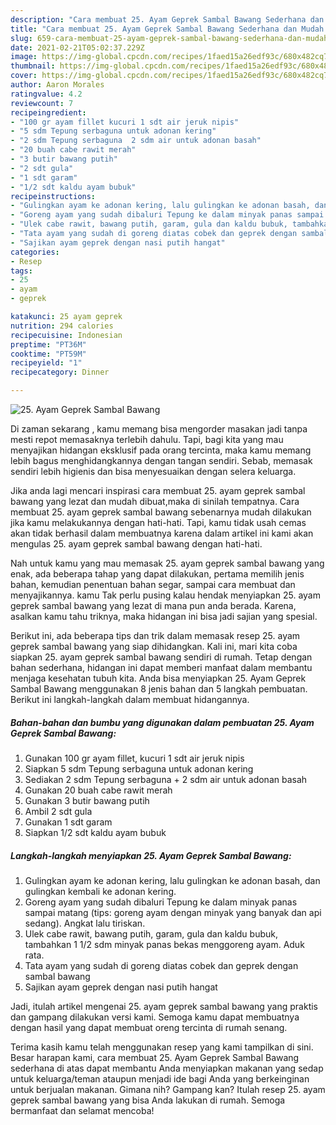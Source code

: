 ```yaml
---
description: "Cara membuat 25. Ayam Geprek Sambal Bawang Sederhana dan Mudah Dibuat"
title: "Cara membuat 25. Ayam Geprek Sambal Bawang Sederhana dan Mudah Dibuat"
slug: 659-cara-membuat-25-ayam-geprek-sambal-bawang-sederhana-dan-mudah-dibuat
date: 2021-02-21T05:02:37.229Z
image: https://img-global.cpcdn.com/recipes/1faed15a26edf93c/680x482cq70/25-ayam-geprek-sambal-bawang-foto-resep-utama.jpg
thumbnail: https://img-global.cpcdn.com/recipes/1faed15a26edf93c/680x482cq70/25-ayam-geprek-sambal-bawang-foto-resep-utama.jpg
cover: https://img-global.cpcdn.com/recipes/1faed15a26edf93c/680x482cq70/25-ayam-geprek-sambal-bawang-foto-resep-utama.jpg
author: Aaron Morales
ratingvalue: 4.2
reviewcount: 7
recipeingredient:
- "100 gr ayam fillet kucuri 1 sdt air jeruk nipis"
- "5 sdm Tepung serbaguna untuk adonan kering"
- "2 sdm Tepung serbaguna  2 sdm air untuk adonan basah"
- "20 buah cabe rawit merah"
- "3 butir bawang putih"
- "2 sdt gula"
- "1 sdt garam"
- "1/2 sdt kaldu ayam bubuk"
recipeinstructions:
- "Gulingkan ayam ke adonan kering, lalu gulingkan ke adonan basah, dan gulingkan kembali ke adonan kering."
- "Goreng ayam yang sudah dibaluri Tepung ke dalam minyak panas sampai matang (tips: goreng ayam dengan minyak yang banyak dan api sedang). Angkat lalu tiriskan."
- "Ulek cabe rawit, bawang putih, garam, gula dan kaldu bubuk, tambahkan 1 1/2 sdm minyak panas bekas menggoreng ayam. Aduk rata."
- "Tata ayam yang sudah di goreng diatas cobek dan geprek dengan sambal bawang"
- "Sajikan ayam geprek dengan nasi putih hangat"
categories:
- Resep
tags:
- 25
- ayam
- geprek

katakunci: 25 ayam geprek 
nutrition: 294 calories
recipecuisine: Indonesian
preptime: "PT36M"
cooktime: "PT59M"
recipeyield: "1"
recipecategory: Dinner

---
```



![25. Ayam Geprek Sambal Bawang](https://img-global.cpcdn.com/recipes/1faed15a26edf93c/680x482cq70/25-ayam-geprek-sambal-bawang-foto-resep-utama.jpg)

Di zaman  sekarang , kamu memang bisa mengorder masakan jadi tanpa mesti repot memasaknya terlebih dahulu. Tapi, bagi kita yang mau menyajikan hidangan eksklusif pada orang tercinta, maka kamu memang lebih bagus menghidangkannya dengan tangan sendiri. Sebab, memasak sendiri lebih higienis dan bisa menyesuaikan dengan selera keluarga.

Jika anda lagi mencari inspirasi cara membuat 25. ayam geprek sambal bawang yang lezat dan mudah dibuat,maka di sinilah tempatnya. Cara membuat 25. ayam geprek sambal bawang  sebenarnya mudah dilakukan jika kamu melakukannya dengan hati-hati. Tapi, kamu tidak usah cemas akan tidak berhasil dalam membuatnya 
karena dalam artikel ini kami akan mengulas 25. ayam geprek sambal bawang dengan hati-hati.  



Nah untuk kamu yang mau memasak 25. ayam geprek sambal bawang yang enak, ada beberapa tahap yang dapat dilakukan, pertama memilih jenis bahan, kemudian penentuan bahan segar, sampai cara membuat dan menyajikannya. kamu Tak perlu pusing kalau hendak menyiapkan 25. ayam geprek sambal bawang yang lezat di mana pun anda berada. Karena, asalkan kamu  tahu triknya, maka hidangan ini bisa jadi sajian yang spesial.

Berikut ini, ada beberapa tips dan trik dalam memasak resep 25. ayam geprek sambal bawang yang siap dihidangkan. Kali ini, mari kita coba siapkan 25. ayam geprek sambal bawang sendiri di rumah. Tetap dengan bahan sederhana, hidangan ini dapat memberi manfaat dalam membantu menjaga kesehatan tubuh kita. Anda bisa menyiapkan 25. Ayam Geprek Sambal Bawang menggunakan 8 jenis bahan dan 5 langkah pembuatan. Berikut ini langkah-langkah dalam membuat hidangannya.

<!--inarticleads1-->

##### Bahan-bahan dan bumbu yang digunakan dalam pembuatan 25. Ayam Geprek Sambal Bawang:

1. Gunakan 100 gr ayam fillet, kucuri 1 sdt air jeruk nipis
1. Siapkan 5 sdm Tepung serbaguna untuk adonan kering
1. Sediakan 2 sdm Tepung serbaguna + 2 sdm air untuk adonan basah
1. Gunakan 20 buah cabe rawit merah
1. Gunakan 3 butir bawang putih
1. Ambil 2 sdt gula
1. Gunakan 1 sdt garam
1. Siapkan 1/2 sdt kaldu ayam bubuk




<!--inarticleads2-->

##### Langkah-langkah menyiapkan 25. Ayam Geprek Sambal Bawang:

1. Gulingkan ayam ke adonan kering, lalu gulingkan ke adonan basah, dan gulingkan kembali ke adonan kering.
1. Goreng ayam yang sudah dibaluri Tepung ke dalam minyak panas sampai matang (tips: goreng ayam dengan minyak yang banyak dan api sedang). Angkat lalu tiriskan.
1. Ulek cabe rawit, bawang putih, garam, gula dan kaldu bubuk, tambahkan 1 1/2 sdm minyak panas bekas menggoreng ayam. Aduk rata.
1. Tata ayam yang sudah di goreng diatas cobek dan geprek dengan sambal bawang
1. Sajikan ayam geprek dengan nasi putih hangat




Jadi, itulah artikel mengenai  25. ayam geprek sambal bawang  yang praktis dan gampang dilakukan versi kami. Semoga kamu dapat membuatnya dengan hasil yang dapat membuat oreng tercinta di rumah senang. 

Terima kasih kamu telah menggunakan resep yang kami tampilkan di sini. Besar harapan kami, cara membuat  25. Ayam Geprek Sambal Bawang sederhana di atas dapat membantu Anda menyiapkan makanan yang sedap untuk keluarga/teman ataupun menjadi ide bagi Anda yang berkeinginan untuk berjualan makanan. Gimana nih? Gampang kan? Itulah resep 25. ayam geprek sambal bawang yang bisa Anda lakukan di rumah. Semoga bermanfaat dan selamat mencoba!

